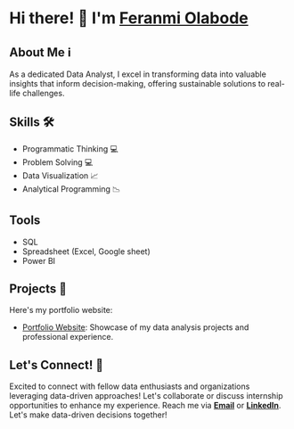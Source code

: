 # Hi there! 👋 I'm [Feranmi Olabode](https://www.linkedin.com/in/feranmi-olabode-9834b3182/)

## About Me ℹ️
As a dedicated Data Analyst, I excel in transforming data into valuable insights that inform decision-making, offering sustainable solutions to real-life challenges.

## Skills 🛠️
- Programmatic Thinking 💻
- Problem Solving 💻
- Data Visualization 📈
- Analytical Programming 📉

## Tools
- SQL
- Spreadsheet (Excel, Google sheet)
- Power BI

## Projects 🚀
Here's my portfolio website:
- [Portfolio Website]( ): Showcase of my data analysis projects and professional experience.

## Let's Connect! 🤝
Excited to connect with fellow data enthusiasts and organizations leveraging data-driven approaches! Let's collaborate or discuss internship opportunities to enhance my experience. Reach me via **[Email](mailto:olabodeferanmi12@gmail.com)** or **[LinkedIn](https://www.linkedin.com/in/feranmi-olabode-9834b3182/)**. Let's make data-driven decisions together!
 
